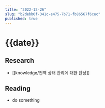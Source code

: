 ```yaml
---
title: "2022-12-26"
slug: "b2debb6f-341c-e475-7b71-fb86567f6cec"
published: true
---
```


# {{date}}

## Research

- [[knowledge/전역 상태 관리에 대한 단상]]

## Reading

- do something